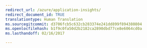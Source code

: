 ```yaml
---
redirect_url: /azure/application-insights/
redirect_document_id: TRUE
translationtype: Human Translation
ms.sourcegitcommit: d3706fcb5c632cb283374e241dd899f894380804
ms.openlocfilehash: b1f9c0fa50d2b2182ca2890dbd77ce8e6064cd0a
ms.lasthandoff: 02/16/2017

---
```


